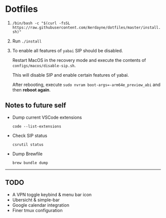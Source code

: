 # Dotfiles

1. `/bin/bash -c "$(curl -fsSL https://raw.githubusercontent.com/Aerdayne/dotfiles/master/install.sh)"`
2. Run `./install`
3. To enable all features of `yabai` SIP should be disabled.

   Restart MacOS in the recovery mode and execute the contents of `configs/macos/disable-sip.sh`.

   This will disable SIP and enable certain features of yabai.

   After rebooting, execute `sudo nvram boot-args=-arm64e_preview_abi` and then **reboot again**.

## Notes to future self

- Dump current VSCode extensions

  `code --list-extensions`

- Check SIP status

  `csrutil status`

- Dump Brewfile

  `brew bundle dump`

---

## TODO

- A VPN toggle keybind & menu bar icon
- Ubersicht & simple-bar
- Google calendar integration
- Finer tmux configuration
